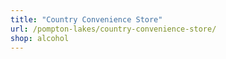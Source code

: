 ```yaml
---
title: "Country Convenience Store"
url: /pompton-lakes/country-convenience-store/
shop: alcohol
---
```

